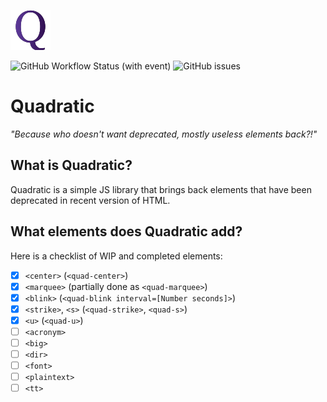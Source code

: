 ![Quadratic](https://github.com/kateistrans/Quadratic/blob/main/assets/qjs-64x64.png?raw=true)

![GitHub Workflow Status (with event)](https://img.shields.io/github/actions/workflow/status/kateistrans/Quadratic/minify.yml)
![GitHub issues](https://img.shields.io/github/issues/kateistrans/Quadratic)

# Quadratic
*"Because who doesn't want deprecated, mostly useless elements back?!"*
## What is Quadratic?
Quadratic is a simple JS library that brings back elements that have been deprecated in recent version of HTML.
## What elements does Quadratic add?
Here is a checklist of WIP and completed elements:
- [x] `<center>` (`<quad-center>`)
- [x] `<marquee>` (partially done as `<quad-marquee>`)
- [x] `<blink>` (`<quad-blink interval=[Number seconds]>`)
- [x] `<strike>`, `<s>` (`<quad-strike>`, `<quad-s>`)
- [x] `<u>` (`<quad-u>`)
- [ ] `<acronym>`
- [ ] `<big>`
- [ ] `<dir>`
- [ ] `<font>`
- [ ] `<plaintext>`
- [ ] `<tt>`
